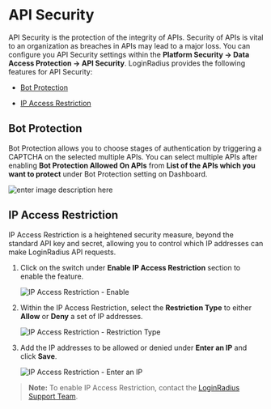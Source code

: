 # API Security

API Security is the protection of the integrity of APIs. Security of APIs is vital to an organization as breaches in APIs may lead to a major loss. You can configure you API Security settings within the **Platform Security -> Data Access Protection -> API Security**. LoginRadius provides the following features for API Security:

- [Bot Protection](#botprotection0)

- [IP Access Restriction](#ipaccessrestriction1)

## Bot Protection

Bot Protection allows you to choose stages of authentication by triggering a CAPTCHA on the selected multiple APIs. You can select multiple APIs after enabling **Bot Protection Allowed On APIs** from **List of the APIs which you want to protect** under Bot Protection setting on Dashboard.

![enter image description here](https://apidocs.lrcontent.com/images/ac21_110575e932977368e19.04358869.png "Bot Protection")

## IP Access Restriction

IP Access Restriction is a heightened security measure, beyond the standard API key and secret, allowing you to control which IP addresses can make LoginRadius API requests.

1. Click on the switch under **Enable IP Access Restriction** section to enable the feature.

   ![IP Access Restriction - Enable](https://apidocs.lrcontent.com/images/IP-Access-Restriction---Enable_117206281c420084dd6.13068787.png "IP Access Restriction - Enable")

2. Within the IP Access Restriction, select the **Restriction Type** to either **Allow** or **Deny** a set of IP addresses.

   ![IP Access Restriction - Restriction Type](https://apidocs.lrcontent.com/images/IP-Access-Restriction---Restriction-Type_7416281c555f22284.00279917.png "IP Access Restriction - Restriction Type")

3. Add the IP addresses to be allowed or denied under **Enter an IP** and click **Save**.

   ![IP Access Restriction - Enter an IP](https://apidocs.lrcontent.com/images/IP-Access-Restriction---Enter-an-IP_17656281c749f1d639.65282548.png "IP Access Restriction - Enter an IP")

> **Note:** To enable IP Access Restriction, contact the [LoginRadius Support Team](https://adminconsole.loginradius.com/support/tickets/open-a-new-ticket).
